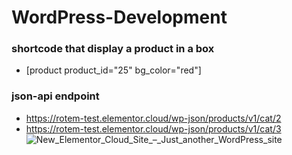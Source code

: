 # WordPress-Development
### shortcode that display a product in a box
- [product product_id="25" bg_color="red"]
### json-api endpoint
- https://rotem-test.elementor.cloud/wp-json/products/v1/cat/2
- https://rotem-test.elementor.cloud/wp-json/products/v1/cat/3
![New_Elementor_Cloud_Site_–_Just_another_WordPress_site](https://user-images.githubusercontent.com/5459532/86521497-0cd76c00-be5a-11ea-8dac-4213c10a21b1.png)
